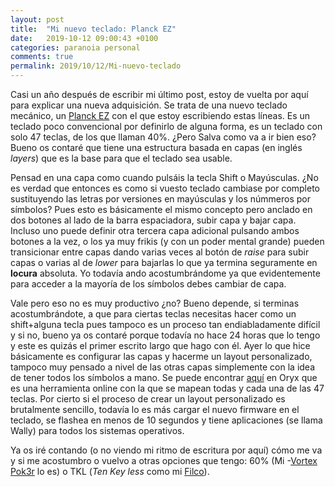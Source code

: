 ```yaml
---
layout: post
title:  "Mi nuevo teclado: Planck EZ"
date:   2019-10-12 09:00:43 +0100
categories: paranoia personal
comments: true
permalink: 2019/10/12/Mi-nuevo-teclado
---
```



Casi un año después de escribir mi último post, estoy de vuelta por aquí para explicar una nueva adquisición. 
Se trata de una nuevo teclado mecánico, un [Planck EZ](https://ergodox-ez.com/pages/planck) con el que estoy escribiendo estas líneas. Es un teclado poco convencional por definirlo de alguna forma, es un teclado con solo 47 teclas, de los que llaman 40%. ¿Pero Salva como va a ir bien eso? Bueno os contaré que tiene una estructura basada en capas (en inglés _layers_) que es la base para que el teclado sea usable.  

Pensad en una capa como cuando pulsáis la tecla Shift o Mayúsculas. ¿No es verdad que entonces es como si vuesto teclado cambiase por completo sustituyendo las letras por versiones en mayúsculas y los númmeros por símbolos? Pues esto es básicamente el mismo concepto pero anclado en dos botones al lado de la barra espaciadora, subir capa y bajar capa. Incluso uno puede definir otra tercera capa adicional pulsando ambos botones a la vez, o los ya muy frikis (y con un poder mental grande) pueden transicionar entre capas dando varias veces al botón de _raise_ para subir capas o varias al de _lower_ para bajarlas lo que ya termina seguramente en **locura** absoluta. Yo todavía ando acostumbrándome ya que evidentemente para acceder a la mayoría de los símbolos debes cambiar de capa.

Vale pero eso no es muy productivo ¿no? Bueno depende, si terminas acostumbrándote, a que para ciertas teclas necesitas hacer como un shift+alguna tecla pues tampoco es un proceso tan endiabladamente difícil y si no, bueno ya os contaré porque todavía no hace 24 horas que lo tengo y este es quizás el primer escrito largo que hago con él. Ayer lo que hice básicamente es configurar las capas y hacerme un layout personalizado, tampoco muy pensado a nivel de las otras capas simplemente con la idea de tener todos los símbolos a mano. Se puede encontrar [aquí](https://configure.ergodox-ez.com/planck-ez/layouts/VqeXY/latest/0) en Oryx que es una herramienta online con la que se mapean todas y cada una de las 47 teclas. Por cierto si el proceso de crear un layout personalizado es brutalmente sencillo, todavía lo es más cargar el nuevo firmware en el teclado, se flashea en menos de 10 segundos y tiene aplicaciones (se llama Wally) para todos los sistemas operativos.

Ya os iré contando (o no viendo mi ritmo de escritura por aquí) cómo me va y si me acostumbro o vuelvo a otras opciones que tengo: 60% (Mi -[Vortex Pok3r](http://www.resistancefutile.com/2015/04/26/y-por-que-me-he-comprado-un-teclado-mecanico-nordico-y-sin-teclas-de-cursor/) lo es) o TKL (_Ten Key less_ como mi [Filco](http://www.resistancefutile.com/2015/06/13/entrando-en-un-verano-de-novedades/)).


